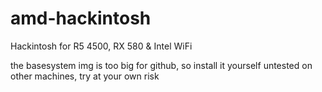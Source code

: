 # amd-hackintosh
Hackintosh for R5 4500, RX 580 &amp; Intel WiFi

the basesystem img is too big for github, so install it yourself
untested on other machines, try at your own risk
